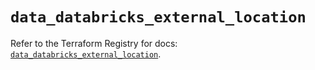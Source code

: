 # `data_databricks_external_location`

Refer to the Terraform Registry for docs: [`data_databricks_external_location`](https://registry.terraform.io/providers/databricks/databricks/1.93.0/docs/data-sources/external_location).
